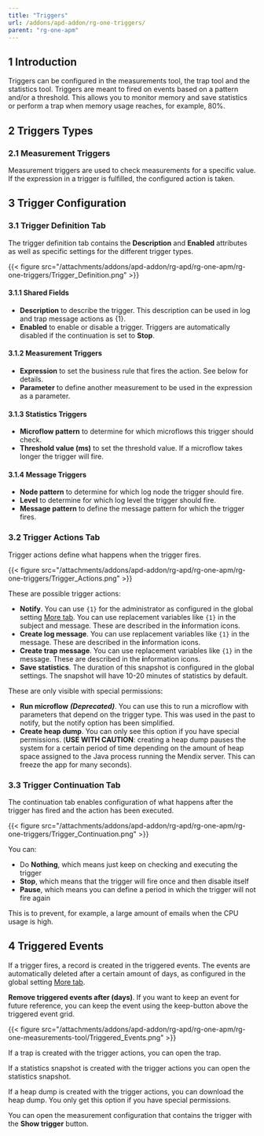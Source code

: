 ```yaml
---
title: "Triggers"
url: /addons/apd-addon/rg-one-triggers/
parent: "rg-one-apm"
---
```


## 1 Introduction

Triggers can be configured in the measurements tool, the trap tool and the statistics tool. Triggers are meant to fired on events based on a pattern and/or a threshold. This allows you to monitor memory and save statistics or perform a trap when memory usage reaches, for example, 80%. 

## 2 Triggers Types

### 2.1 Measurement Triggers

Measurement triggers are used to check measurements for a specific value. If the expression in a trigger is fulfilled, the configured action is taken.

## 3 Trigger Configuration

### 3.1 Trigger Definition Tab

The trigger definition tab contains the **Description** and **Enabled** attributes as well as specific settings for the different trigger types.

 {{< figure src="/attachments/addons/apd-addon/rg-apd/rg-one-apm/rg-one-triggers/Trigger_Definition.png" >}}   

#### 3.1.1 Shared Fields

* **Description** to describe the trigger. This description can be used in log and trap message actions as {1}.
* **Enabled** to enable or disable a trigger. Triggers are automatically disabled if the continuation is set to **Stop**.

#### 3.1.2 Measurement Triggers

* **Expression** to set the business rule that fires the action. See below for details.
* **Parameter** to define another measurement to be used in the expression as a parameter.

#### 3.1.3 Statistics Triggers

* **Microflow pattern** to determine for which microflows this trigger should check.
* **Threshold value (ms)** to set the threshold value. If a microflow takes longer the trigger will fire.

#### 3.1.4 Message Triggers

* **Node pattern** to determine for which log node the trigger should fire.
* **Level** to determine for which log level the trigger should fire.
* **Message pattern** to define the message pattern for which the trigger fires.

### 3.2 Trigger Actions Tab

Trigger actions define what happens when the trigger fires.

 {{< figure src="/attachments/addons/apd-addon/rg-apd/rg-one-apm/rg-one-triggers/Trigger_Actions.png" >}} 

These are possible trigger actions:

* **Notify**. You can use `{1}` for the administrator as configured in the global setting [More tab](/addons/apd-addon/rg-one-configuration/#more). You can use replacement variables like `{1}` in the subject and message. These are described in the **i**nformation icons.
* **Create log message**. You can use replacement variables like `{1}` in the message. These are described in the **i**nformation icons.
* **Create trap message**. You can use replacement variables like `{1}` in the message. These are described in the **i**nformation icons.
* **Save statistics**. The duration of this snapshot is configured in the global settings. The snapshot will have 10-20 minutes of statistics by default.

These are only visible with special permissions:

* **Run microflow** ***(Deprecated)***. You can use this to run a microflow with parameters that depend on the trigger type. This was used in the past to notify, but the notify option has been simplified.
* **Create heap dump**. You can only see this option if you have special permissions. (**USE WITH CAUTION**: creating a heap dump pauses the system for a certain period of time depending on the amount of heap space assigned to the Java process running the Mendix server. This can freeze the app for many seconds).

### 3.3 Trigger Continuation Tab

The continuation tab enables configuration of what happens after the trigger has fired and the action has been executed.

{{< figure src="/attachments/addons/apd-addon/rg-apd/rg-one-apm/rg-one-triggers/Trigger_Continuation.png" >}}

You can:

*  Do **Nothing**, which means just keep on checking and executing the trigger
*  **Stop**, which means that the trigger will fire once and then disable itself
*  **Pause**, which means you can define a period in which the trigger will not fire again

This is to prevent, for example, a large amount of emails when the CPU usage is high.

## 4 Triggered Events

If a trigger fires, a record is created in the triggered events. The events are automatically deleted after a certain amount of days, as configured in the global setting [More tab](/addons/apd-addon/rg-one-configuration/#more). 

**Remove triggered events after (days)**. If you want to keep an event for future reference, you can keep the event using the keep-button above the triggered event grid.

{{< figure src="/attachments/addons/apd-addon/rg-apd/rg-one-apm/rg-one-measurements-tool/Triggered_Events.png" >}}

If a trap is created with the trigger actions, you can open the trap.

If a statistics snapshot is created with the trigger actions you can open the statistics snapshot.

If a heap dump is created with the trigger actions, you can download the heap dump. You only get this option if you have special permissions.

You can open the measurement configuration that contains the trigger with the **Show trigger** button.
